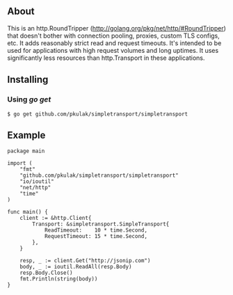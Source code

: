 ## About

This is an http.RoundTripper (http://golang.org/pkg/net/http/#RoundTripper)
that doesn't bother with connection pooling, proxies, custom TLS configs, etc.
It adds reasonably strict read and request timeouts. It's intended to be used for
applications with high request volumes and long uptimes. It uses significantly
less resources than http.Transport in these applications.

## Installing

### Using *go get*

    $ go get github.com/pkulak/simpletransport/simpletransport

## Example

    package main

    import (
        "fmt"
        "github.com/pkulak/simpletransport/simpletransport"
        "io/ioutil"
        "net/http"
        "time"
    )

    func main() {
        client := &http.Client{
            Transport: &simpletransport.SimpleTransport{
                ReadTimeout:    10 * time.Second,
                RequestTimeout: 15 * time.Second,
            },
        }

        resp, _ := client.Get("http://jsonip.com")
        body, _ := ioutil.ReadAll(resp.Body)
        resp.Body.Close()
        fmt.Println(string(body))
    }